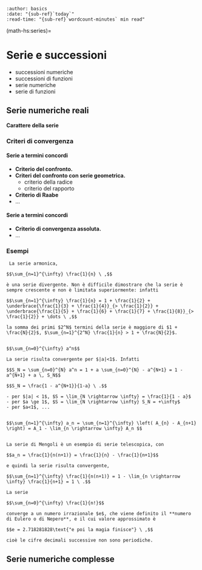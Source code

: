 ```{article-info}
:author: basics
:date: "{sub-ref}`today`"
:read-time: "{sub-ref}`wordcount-minutes` min read"
```

(math-hs:series)=
# Serie e successioni

- successioni numeriche
- successioni di funzioni
- serie numeriche
- serie di funzioni

## Serie numeriche reali

**Carattere della serie**

### Criteri di convergenza

#### Serie a termini concordi

- **Criterio del confronto.**
- **Criteri  del confronto con serie geometrica.**
  - criterio della radice
  - criterio del rapporto
- **Criterio di Raabe**
- ...

#### Serie a termini concordi

- **Criterio di convergenza assoluta.**
- ...

### Esempi

```{dropdown} Serie armonica, $\ \sum_{n=1}^{\infty} \frac{1}{n}$.
 La serie armonica,

$$\sum_{n=1}^{\infty} \frac{1}{n} \ ,$$

è una serie divergente. Non è difficile dimostrare che la serie è sempre crescente e non è limitata superiormente: infatti

$$\sum_{n=1}^{\infty} \frac{1}{n} = 1 + \frac{1}{2} + \underbrace{\frac{1}{3} + \frac{1}{4}}_{> \frac{1}{2}} + \underbrace{\frac{1}{5} + \frac{1}{6} + \frac{1}{7} + \frac{1}{8}}_{> \frac{1}{2}} + \dots \ ,$$

la somma dei primi $2^N$ termini della serie è maggiore di $1 + \frac{N}{2}$, $\sum_{n=1}^{2^N} \frac{1}{n} > 1 + \frac{N}{2}$.
```

```{dropdown} Serie geometrica, $\ \sum_{n=1}^{\infty} a^n$.

$$\sum_{n=0}^{\infty} a^n$$

La serie risulta convergente per $|a|<1$. Infatti

$$S_N = \sum_{n=0}^{N} a^n = 1 + a \sum_{n=0}^{N} - a^{N+1} = 1 - a^{N+1} + a \, S_N$$

$$S_N = \frac{1 - a^{N+1}}{1-a} \ .$$

- per $|a| < 1$, $S = \lim_{N \rightarrow \infty} = \frac{1}{1 - a}$
- per $a \ge 1$, $S = \lim_{N \rightarrow \infty} S_N = +\infty$
- per $a<1$, ... 

```

```{dropdown} Serie telescopiche, $\ \sum_{n=1}^{\infty} \left( A_n - A_{n+1} \right)$.

$$\sum_{n=1}^{\infty} a_n = \sum_{n=1}^{\infty} \left( A_{n} - A_{n+1} \right) = A_1 - \lim_{n \rightarrow \infty} A_n $$

```

```{dropdown} Serie di Mengoli, $\ \sum_{n=1}^{\infty} \frac{1}{n(n+1)}$.

La serie di Mengoli è un esempio di serie telescopica, con 

$$a_n = \frac{1}{n(n+1)} = \frac{1}{n} - \frac{1}{n+1}$$

e quindi la serie risulta convergente,

$$\sum_{n=1}^{\infty} \frac{1}{n(n+1)} = 1 - \lim_{n \rightarrow \infty} \frac{1}{n+1} = 1 \ .$$

```

```{dropdown} $e\ $ di Eulero o di Nepero, $\ e = \sum_{n=0}^{\infty} \frac{1}{n!}$.
La serie

$$\sum_{n=0}^{\infty} \frac{1}{n!}$$

converge a un numero irrazionale $e$, che viene definito il **numero di Eulero o di Nepero**, e il cui valore approssimato è

$$e = 2.718281828\text{"e poi la magia finisce"} \ ,$$

cioè le cifre decimali successive non sono periodiche.
```


## Serie numeriche complesse


